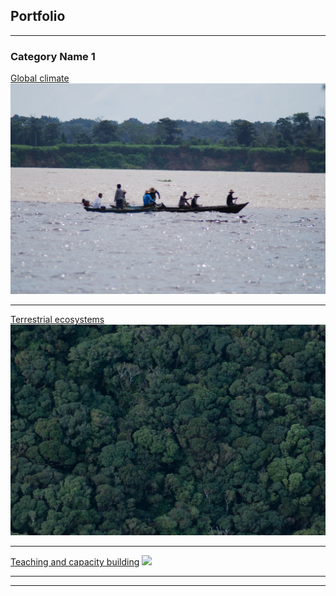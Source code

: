 ## Portfolio

---

### Category Name 1 

[Global climate](/sample_page)
<img src="images/DSC_9189.JPG?raw=true"/>

---
[Terrestrial ecosystems](/pdf/sample_presentation.pdf)
<img src="images/DSC_0885.jpg?raw=true"/>

---
[Teaching and capacity building](http://example.com/)
<img src="images/DSC_6316.JPG?raw=true"/>

---



---
<!-- Remove above link if you don't want to attibute -->
